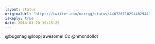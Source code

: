 ```yaml
---
layout: status
originalUrl: 'https://twitter.com/marcgg/status/446726710294482944'
isReply: true
date: 2014-03-20 19:15:22
---
```


@bugsnag @loopj awesome! Cc @nmondollot
